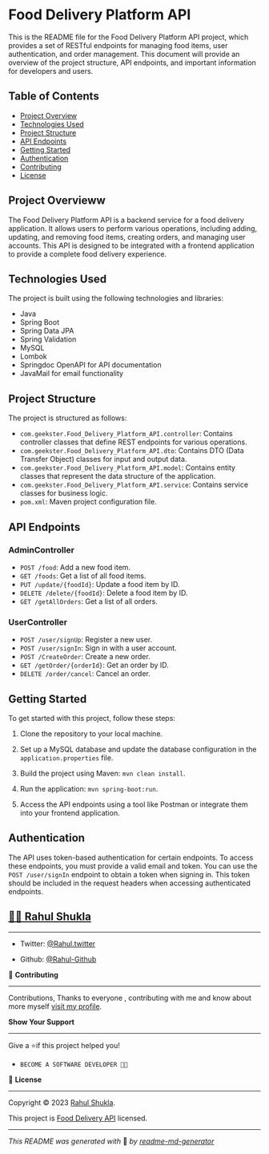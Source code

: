 # Food Delivery Platform API

This is the README file for the Food Delivery Platform API project, which provides a set of RESTful endpoints for managing food items, user authentication, and order management. This document will provide an overview of the project structure, API endpoints, and important information for developers and users.

## Table of Contents

- [Project Overview](#project-overview)
- [Technologies Used](#technologies-used)
- [Project Structure](#project-structure)
- [API Endpoints](#api-endpoints)
- [Getting Started](#getting-started)
- [Authentication](#authentication)
- [Contributing](#contributing)
- [License](#license)

## Project Overvieww

The Food Delivery Platform API is a backend service for a food delivery application. It allows users to perform various operations, including adding, updating, and removing food items, creating orders, and managing user accounts. This API is designed to be integrated with a frontend application to provide a complete food delivery experience.

## Technologies Used

The project is built using the following technologies and libraries:

- Java
- Spring Boot
- Spring Data JPA
- Spring Validation
- MySQL
- Lombok
- Springdoc OpenAPI for API documentation
- JavaMail for email functionality

## Project Structure

The project is structured as follows:

- `com.geekster.Food_Delivery_Platform_API.controller`: Contains controller classes that define REST endpoints for various operations.
- `com.geekster.Food_Delivery_Platform_API.dto`: Contains DTO (Data Transfer Object) classes for input and output data.
- `com.geekster.Food_Delivery_Platform_API.model`: Contains entity classes that represent the data structure of the application.
- `com.geekster.Food_Delivery_Platform_API.service`: Contains service classes for business logic.
- `pom.xml`: Maven project configuration file.

## API Endpoints

### AdminController

- `POST /food`: Add a new food item.
- `GET /foods`: Get a list of all food items.
- `PUT /update/{foodId}`: Update a food item by ID.
- `DELETE /delete/{foodId}`: Delete a food item by ID.
- `GET /getAllOrders`: Get a list of all orders.

### UserController

- `POST /user/signUp`: Register a new user.
- `POST /user/signIn`: Sign in with a user account.
- `POST /CreateOrder`: Create a new order.
- `GET /getOrder/{orderId}`: Get an order by ID.
- `DELETE /order/cancel`: Cancel an order.

## Getting Started

To get started with this project, follow these steps:

1. Clone the repository to your local machine.

2. Set up a MySQL database and update the database configuration in the `application.properties` file.

3. Build the project using Maven: `mvn clean install`.

4. Run the application: `mvn spring-boot:run`.

5. Access the API endpoints using a tool like Postman or integrate them into your frontend application.

## Authentication

The API uses token-based authentication for certain endpoints. To access these endpoints, you must provide a valid email and token. You can use the `POST /user/signIn` endpoint to obtain a token when signing in. This token should be included in the request headers when accessing authenticated endpoints.


## **[👨‍💻 Rahul Shukla](#heading-ids)** ##
____

- Twitter: [@Rahul.twitter](https://twitter.com/elite_rahul)

- Github: [@Rahul-Github](https://github.com/elite_rahul)


🤝 **Contributing**
___
Contributions, Thanks to everyone , contributing with me and know about more myself [visit my profile](https://www.instagram.com/45_elite/).

**Show Your Support**
___
Give a ⭐if this project helped you!

- ```bash
  BECOME A SOFTWARE DEVELOPER 👩‍💻

<!-- Here something icon -->

📝 **License**
___
Copyright © 2023 [Rahul Shukla](#heading-ids).

This project is [Food Delivery API](https://choosealicense.com/licenses/mit/) licensed.

___
*This README was generated with* 🧡 *by [readme-md-generator](https://www.makeareadme.com/)*
